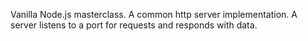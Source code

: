 Vanilla Node.js masterclass.
A common http server implementation.
A server listens to a port for requests and 
responds with data.
